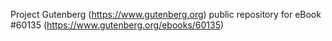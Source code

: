 Project Gutenberg (https://www.gutenberg.org) public repository for eBook #60135 (https://www.gutenberg.org/ebooks/60135)
